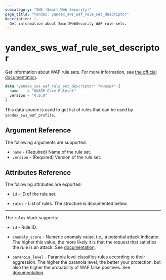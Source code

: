 ```yaml
---
subcategory: "SWS (Smart Web Security)"
page_title: "Yandex: yandex_sws_waf_rule_set_descriptor"
description: |-
  Get information about SmartWebSecurity WAF rule sets.
---
```



# yandex_sws_waf_rule_set_descriptor




Get information about WAF rule sets. For more information, see [the official documentation](https://yandex.cloud/en/docs/smartwebsecurity/concepts/waf#rules-set).

```terraform
data "yandex_sws_waf_rule_set_descriptor" "owasp4" {
  name    = "OWASP Core Ruleset"
  version = "4.0.0"
}
```

This data source is used to get list of rules that can be used by `yandex_sws_waf_profile`.

## Argument Reference

The following arguments are supported:

* `name` - (Required) Name of the rule set.
* `version` - (Required) Version of the rule set.

## Attributes Reference

The following attributes are exported:

* `id` - ID of the rule set.

* `rules` - List of rules. The structure is documented below.

---

The `rules` block supports:

* `id` - Rule ID.

* `anomaly_score` - Numeric anomaly value, i.e., a potential attack indicator. The higher this value, the more likely it is that the request that satisfies the rule is an attack. See [documentation](https://yandex.cloud/en/docs/smartwebsecurity/concepts/waf#anomaly).

* `paranoia_level` - Paranoia level classifies rules according to their aggression. The higher the paranoia level, the better your protection, but also the higher the probability of WAF false positives. See [documentation](https://yandex.cloud/en/docs/smartwebsecurity/concepts/waf#paranoia).
